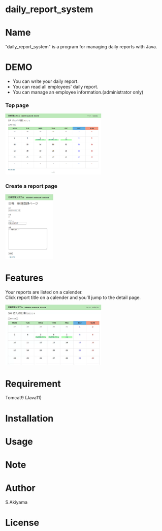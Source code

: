 # daily_report_system
# Name
 
”daily_report_system" is a program for managing daily reports with Java.

# DEMO
* You can write your daily report.<br>
* You can read all employees' daily report.<br>
* You can manage an employee information.(administrator only) 

### Top page
<img src="Toppage.png" width="60%">

### Create a report page
<img src="Create.png" width="30%">


# Features
Your reports are listed on a calender. <br>
Click report title on a calender and you'll jump to the detail page.

<img src="ToppageToDetail.gif" width="60%">

# Requirement
Tomcat9 (Java11)

# Installation

# Usage


# Note

# Author

S.Akiyama

# License
